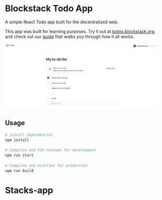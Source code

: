 # Blockstack Todo App

A simple React Todo app built for the decentralized web.

This app was built for learning purposes. Try it out at [todos.blockstack.org](https://todos.blockstack.org), and check out our [guide](https://docs.blockstack.org/browser/todo-list.html) that walks you through how it all works.

![demo](./public/demo.png)

## Usage

``` bash
# install dependencies
npm install

# Compiles and hot-reloads for development
npm run start

# Compiles and minifies for production
npm run build
```
# Stacks-app
